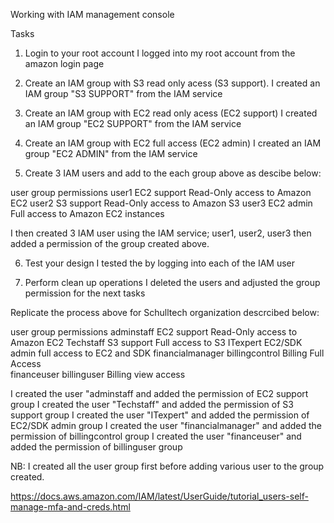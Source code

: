 Working with IAM management console

Tasks

1. Login to your root account
I logged into my root account from the amazon login page

2. Create an IAM group with S3 read only acess (S3 support).
I created an IAM group "S3 SUPPORT" from the IAM service

3. Create an IAM group with EC2 read only acess (EC2 support)
I created an IAM group "EC2 SUPPORT" from the IAM service

4. Create an IAM group with EC2 full access (EC2 admin)
I created an IAM group "EC2 ADMIN" from the IAM service

5. Create 3 IAM users and add to the each group above as descibe below:


user      group          permissions
user1     EC2 support     Read-Only access to Amazon EC2
user2     S3 support      Read-Only access to Amazon S3
user3     EC2 admin       Full access to Amazon EC2 instances

I then created 3 IAM user using the IAM service; user1, user2, user3 then added a permission of the group created above. 

6. Test your design
I tested the by logging into each of the IAM user

7. Perform clean up operations
I deleted the users and adjusted the group permission for the next tasks


Replicate the process above for  Schulltech organization descrcibed below:


user               group                       permissions
adminstaff         EC2 support          Read-Only access to Amazon EC2
Techstaff          S3 support           Full access to S3
ITexpert           EC2/SDK admin        full access to EC2 and SDK
financialmanager   billingcontrol       Billing Full Access  
financeuser        billinguser          Billing view access

I created the user "adminstaff and added the permission of EC2 support group
I created the user "Techstaff" and added the permission of S3 support group
I created the user "ITexpert" and added the permission of EC2/SDK admin group
I created the user "financialmanager" and added the permission of billingcontrol group
I created the user "financeuser" and added the permission of billinguser group


NB: I created all the user group first before adding various user to the group created.




https://docs.aws.amazon.com/IAM/latest/UserGuide/tutorial_users-self-manage-mfa-and-creds.html


